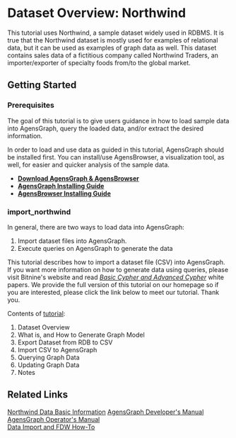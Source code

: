 # Dataset Overview: Northwind                            
This tutorial uses Northwind, a sample dataset widely used in RDBMS. It is true that the Northwind dataset is mostly used for examples of relational data, but it can be used as examples of graph data as well. This dataset contains sales data of a fictitious company called Northwind Traders, an importer/exporter of specialty foods from/to the global market. 

## Getting Started                                                 
### Prerequisites                   

The goal of this tutorial is to give users guidance in how to load sample data into AgensGraph, query the loaded data, and/or extract the desired information.

In order to load and use data as guided in this tutorial, AgensGraph should be installed first. You can install/use AgensBrowser, a visualization tool, as well, for easier and quicker analysis of the sample data. 

- [**Download AgensGraph & AgensBrowser**](http://bitnine.net/downloads/)
- [**AgensGraph Installing Guide**](http://bitnine.net/tutorial/agensGraph-install-instruction.pdf)
- [**AgensBrowser Installing Guide**](http://bitnine.net/tutorial/agensBrowser-install-instruction.pdf)

### import_northwind                                   

In general, there are two ways to load data into AgensGraph:

1. Import dataset files into AgensGraph. 
2. Execute queries on AgensGraph to generate the data
 
This tutorial describes how to import a dataset file (CSV) into AgensGraph. If you want more information on how to generate data using queries, please visit Bitnine's website and read [*Basic Cypher and Advanced Cypher*](http://bitnine.net/learn/) white papers. We provide the full version of this tutorial on our homepage so if you are interested, please click the link below to meet our tutorial. Thank you.

Contents of [tutorial](http://bitnine.net/tutorial/english-tutorial.html):

1. Dataset Overview
2. What is, and How to Generate Graph Model
3. Export Dataset from RDB to CSV
4. Import CSV to AgensGraph
5. Querying Graph Data
6. Updating Graph Data
7. Notes

## Related Links
[Northwind Data Basic Information](http://www.wilsonmar.com/northwind.htm)
[AgensGraph Developer's Manual](http://bitnine.net/documentations/developer-manual-ko.html)                          
[AgensGraph Operator's Manual](http://bitnine.net/documentations/operation-manual-ko.html)                           
[Data Import and FDW How-To](http://bitnine.net/documentations/quick-guide-1-3.html#graph-data-import)               
